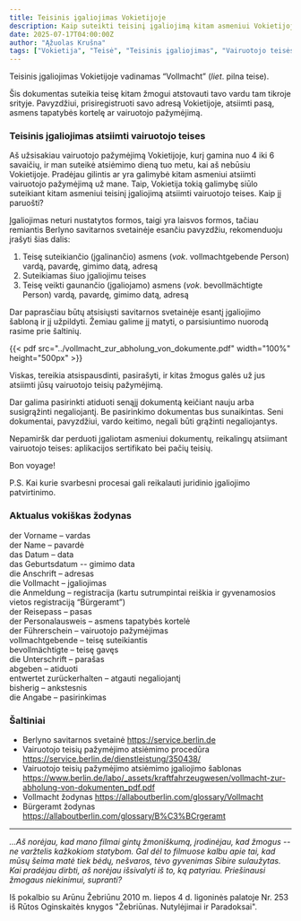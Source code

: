 ```yaml
---
title: Teisinis įgaliojimas Vokietijoje
description: Kaip suteikti teisinį įgaliojimą kitam asmeniui Vokietijoje?
date: 2025-07-17T04:00:00Z
author: "Ąžuolas Krušna"
tags: ["Vokietija", "Teisė", "Teisinis įgaliojimas", "Vairuotojo teisės"]
---
```


Teisinis įgaliojimas Vokietijoje vadinamas “Vollmacht” (*liet*. pilna teise).

Šis dokumentas suteikia teisę kitam žmogui atstovauti tavo vardu tam tikroje srityje. Pavyzdžiui, prisiregistruoti savo adresą Vokietijoje, atsiimti pasą, asmens tapatybės kortelę ar vairuotojo pažymėjimą.

### Teisinis įgaliojimas atsiimti vairuotojo teises

Aš užsisakiau vairuotojo pažymėjimą Vokietijoje, kurį gamina nuo 4 iki 6 savaičių, ir man suteikė atsiėmimo dieną tuo metu, kai aš nebūsiu Vokietijoje. Pradėjau gilintis ar yra galimybė kitam asmeniui atsiimti vairuotojo pažymėjimą už mane. Taip, Vokietija tokią galimybę siūlo suteikiant kitam asmeniui teisinį įgaliojimą atsiimti vairuotojo teises. Kaip jį paruošti?

Įgaliojimas neturi nustatytos formos, taigi yra laisvos formos, tačiau remiantis Berlyno savitarnos svetainėje esančiu pavyzdžiu, rekomenduoju įrašyti šias dalis:

1. Teisę suteikiančio (įgalinančio) asmens (*vok*. vollmachtgebende Person) vardą, pavardę, gimimo datą, adresą
2. Suteikiamas šiuo įgaliojimu teises
3. Teisę veikti gaunančio (įgaliojamo) asmens (*vok*. bevollmächtigte Person) vardą, pavardę, gimimo datą, adresą

Dar paprasčiau būtų atsisiųsti savitarnos svetainėje esantį įgaliojimo šabloną ir jį užpildyti. Žemiau galime jį matyti, o parsisiuntimo nuorodą rasime prie šaltinių.

{{< pdf src="../vollmacht_zur_abholung_von_dokumente.pdf" width="100%" height="500px" >}}

Viskas, tereikia atsispausdinti, pasirašyti, ir kitas žmogus galės už jus atsiimti jūsų vairuotojo teisių pažymėjimą. 

Dar galima pasirinkti atiduoti senąjį dokumentą keičiant nauju arba susigrąžinti negaliojantį. Be pasirinkimo dokumentas bus sunaikintas. Seni dokumentai, pavyzdžiui, vardo keitimo, negali būti grąžinti negaliojantys. 

Nepamiršk dar perduoti įgaliotam asmeniui dokumentų, reikalingų atsiimant vairuotojo teises: aplikacijos sertifikato bei pačių teisių.

Bon voyage!

P.S. Kai kurie svarbesni procesai gali reikalauti juridinio įgaliojimo patvirtinimo.

### Aktualus vokiškas žodynas

der Vorname – vardas\
der Name – pavardė\
das Datum – data\
das Geburtsdatum -- gimimo data\
die Anschrift – adresas\
die Vollmacht – įgaliojimas\
die Anmeldung – registracija (kartu sutrumpintai reiškia ir gyvenamosios vietos registraciją “Bürgeramt”)\
der Reisepass – pasas\
der Personalausweis – asmens tapatybės kortelė\
der Führerschein – vairuotojo pažymėjimas\
vollmachtgebende – teisę suteikiantis\
bevollmächtigte – teisę gavęs\
die Unterschrift – parašas\
abgeben – atiduoti\
entwertet zurückerhalten – atgauti negaliojantį\
bisherig – ankstesnis\
die Angabe – pasirinkimas

### Šaltiniai

- Berlyno savitarnos svetainė https://service.berlin.de
- Vairuotojo teisių pažymėjimo atsiėmimo procedūra https://service.berlin.de/dienstleistung/350438/
- Vairuotojo teisių pažymėjimo atsiėmimo įgaliojimo šablonas https://www.berlin.de/labo/_assets/kraftfahrzeugwesen/vollmacht-zur-abholung-von-dokumenten_pdf.pdf
- Vollmacht žodynas https://allaboutberlin.com/glossary/Vollmacht
- Bürgeramt žodynas https://allaboutberlin.com/glossary/B%C3%BCrgeramt

***

*...Aš norėjau, kad mano filmai gintų žmoniškumą, įrodinėjau, kad žmogus -- ne varžtelis kažkokiom statybom. Gal dėl to filmuose kalbu apie tai, kad mūsų šeima matė tiek bėdų, nešvaros, tėvo gyvenimas Sibire sulaužytas. Kai pradėjau dirbti, aš norėjau išsivalyti iš to, ką patyriau. Priešinausi žmogaus niekinimui, supranti?*

Iš pokalbio su Arūnu Žebriūnu 2010 m. liepos 4 d. ligoninės palatoje Nr. 253 iš Rūtos Oginskaitės knygos "Žebriūnas. Nutylėjimai ir Paradoksai".
